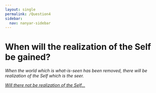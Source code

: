 ```yaml
---
layout: single
permalink: /Question4
sidebar:
  nav: nanyar-sidebar
---
```


# When will the realization of the Self be gained?

_When the world which is what-is-seen has been removed, there will be realization of the Self which is the seer._

[_Will there not be realization of the Self..._](/Question5)
